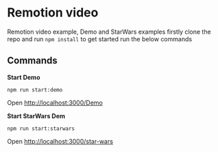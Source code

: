 # Remotion video

Remotion video example, Demo and StarWars examples firstly clone the repo and run `npm install` to get started run the
below commands

## Commands

**Start Demo**

```console
npm run start:demo
```
Open [http://localhost:3000/Demo](http://localhost:3000/Demo)

**Start StarWars Dem**

```console
npm run start:starwars
```
Open [http://localhost:3000/star-wars](http://localhost:3000/star-wars)
